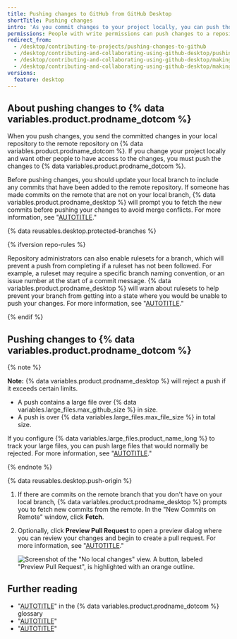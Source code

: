 ```yaml
---
title: Pushing changes to GitHub from GitHub Desktop
shortTitle: Pushing changes
intro: 'As you commit changes to your project locally, you can push those changes to {% data variables.product.prodname_dotcom %} from {% data variables.product.prodname_desktop %} so that others may access them from the remote repository.'
permissions: People with write permissions can push changes to a repository.
redirect_from:
  - /desktop/contributing-to-projects/pushing-changes-to-github
  - /desktop/contributing-and-collaborating-using-github-desktop/pushing-changes-to-github
  - /desktop/contributing-and-collaborating-using-github-desktop/making-changes-in-a-branch/pushing-changes-to-github
  - /desktop/contributing-and-collaborating-using-github-desktop/making-changes-in-a-branch/pushing-changes-to-github-from-github-desktop
versions:
  feature: desktop
---
```

## About pushing changes to {% data variables.product.prodname_dotcom %}

When you push changes, you send the committed changes in your local repository to the remote repository on {% data variables.product.prodname_dotcom %}. If you change your project locally and want other people to have access to the changes, you must push the changes to {% data variables.product.prodname_dotcom %}.

Before pushing changes, you should update your local branch to include any commits that have been added to the remote repository. If someone has made commits on the remote that are not on your local branch, {% data variables.product.prodname_desktop %} will prompt you to fetch the new commits before pushing your changes to avoid merge conflicts. For more information, see "[AUTOTITLE](/desktop/working-with-your-remote-repository-on-github-or-github-enterprise/syncing-your-branch-in-github-desktop)."

{% data reusables.desktop.protected-branches %}

{% ifversion repo-rules %}

Repository administrators can also enable rulesets for a branch, which will prevent a push from completing if a ruleset has not been followed. For example, a ruleset may require a specific branch naming convention, or an issue number at the start of a commit message. {% data variables.product.prodname_desktop %} will warn about rulesets to help prevent your branch from getting into a state where you would be unable to push your changes. For more information, see "[AUTOTITLE](/repositories/configuring-branches-and-merges-in-your-repository/managing-rulesets/about-rulesets)."

{% endif %}

## Pushing changes to {% data variables.product.prodname_dotcom %}

{% note %}

**Note:** {% data variables.product.prodname_desktop %} will reject a push if it exceeds certain limits.

- A push contains a large file over {% data variables.large_files.max_github_size %} in size.
- A push is over {% data variables.large_files.max_file_size %} in total size.

If you configure {% data variables.large_files.product_name_long %} to track your large files, you can push large files that would normally be rejected. For more information, see "[AUTOTITLE](/desktop/configuring-and-customizing-github-desktop/about-git-large-file-storage-and-github-desktop)."

{% endnote %}

{% data reusables.desktop.push-origin %}
1. If there are commits on the remote branch that you don't have on your local branch, {% data variables.product.prodname_desktop %} prompts you to fetch new commits from the remote. In the "New Commits on Remote" window, click **Fetch**.
1. Optionally, click **Preview Pull Request** to open a preview dialog where you can review your changes and begin to create a pull request. For more information, see "[AUTOTITLE](/desktop/working-with-your-remote-repository-on-github-or-github-enterprise/creating-an-issue-or-pull-request-from-github-desktop)."

   ![Screenshot of the "No local changes" view. A button, labeled "Preview Pull Request", is highlighted with an orange outline.](/assets/images/help/desktop/mac-preview-pull-request.png)

## Further reading

- "[AUTOTITLE](/get-started/learning-about-github/github-glossary#push)" in the {% data variables.product.prodname_dotcom %} glossary
- "[AUTOTITLE](/desktop/making-changes-in-a-branch/committing-and-reviewing-changes-to-your-project-in-github-desktop)"
- "[AUTOTITLE](/get-started/using-git)"
